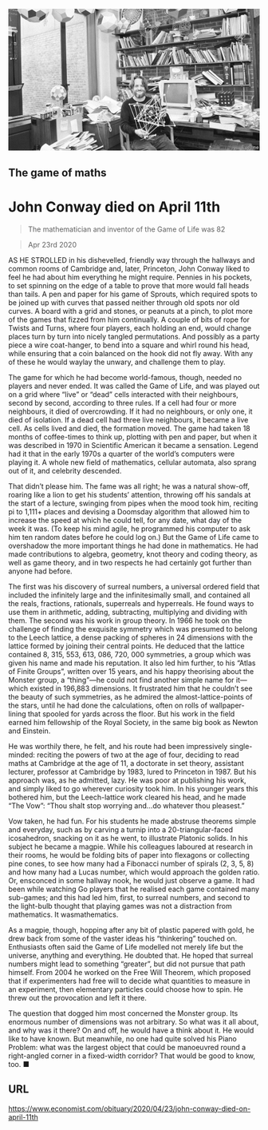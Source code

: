 ![](./images/20200425_OBP001_0.jpg)

## The game of maths

# John Conway died on April 11th

> The mathematician and inventor of the Game of Life was 82

> Apr 23rd 2020

AS HE STROLLED in his dishevelled, friendly way through the hallways and common rooms of Cambridge and, later, Princeton, John Conway liked to feel he had about him everything he might require. Pennies in his pockets, to set spinning on the edge of a table to prove that more would fall heads than tails. A pen and paper for his game of Sprouts, which required spots to be joined up with curves that passed neither through old spots nor old curves. A board with a grid and stones, or peanuts at a pinch, to plot more of the games that fizzed from him continually. A couple of bits of rope for Twists and Turns, where four players, each holding an end, would change places turn by turn into nicely tangled permutations. And possibly as a party piece a wire coat-hanger, to bend into a square and whirl round his head, while ensuring that a coin balanced on the hook did not fly away. With any of these he would waylay the unwary, and challenge them to play.

The game for which he had become world-famous, though, needed no players and never ended. It was called the Game of Life, and was played out on a grid where “live” or “dead” cells interacted with their neighbours, second by second, according to three rules. If a cell had four or more neighbours, it died of overcrowding. If it had no neighbours, or only one, it died of isolation. If a dead cell had three live neighbours, it became a live cell. As cells lived and died, the formation moved. The game had taken 18 months of coffee-times to think up, plotting with pen and paper, but when it was described in 1970 in Scientific American it became a sensation. Legend had it that in the early 1970s a quarter of the world’s computers were playing it. A whole new field of mathematics, cellular automata, also sprang out of it, and celebrity descended.

That didn’t please him. The fame was all right; he was a natural show-off, roaring like a lion to get his students’ attention, throwing off his sandals at the start of a lecture, swinging from pipes when the mood took him, reciting pi to 1,111+ places and devising a Doomsday algorithm that allowed him to increase the speed at which he could tell, for any date, what day of the week it was. (To keep his mind agile, he programmed his computer to ask him ten random dates before he could log on.) But the Game of Life came to overshadow the more important things he had done in mathematics. He had made contributions to algebra, geometry, knot theory and coding theory, as well as game theory, and in two respects he had certainly got further than anyone had before.

The first was his discovery of surreal numbers, a universal ordered field that included the infinitely large and the infinitesimally small, and contained all the reals, fractions, rationals, superreals and hyperreals. He found ways to use them in arithmetic, adding, subtracting, multiplying and dividing with them. The second was his work in group theory. In 1966 he took on the challenge of finding the exquisite symmetry which was presumed to belong to the Leech lattice, a dense packing of spheres in 24 dimensions with the lattice formed by joining their central points. He deduced that the lattice contained 8, 315, 553, 613, 086, 720, 000 symmetries, a group which was given his name and made his reputation. It also led him further, to his “Atlas of Finite Groups”, written over 15 years, and his happy theorising about the Monster group, a “thing”—he could not find another simple name for it—which existed in 196,883 dimensions. It frustrated him that he couldn’t see the beauty of such symmetries, as he admired the almost-lattice-points of the stars, until he had done the calculations, often on rolls of wallpaper-lining that spooled for yards across the floor. But his work in the field earned him fellowship of the Royal Society, in the same big book as Newton and Einstein.

He was worthily there, he felt, and his route had been impressively single-minded: reciting the powers of two at the age of four, deciding to read maths at Cambridge at the age of 11, a doctorate in set theory, assistant lecturer, professor at Cambridge by 1983, lured to Princeton in 1987. But his approach was, as he admitted, lazy. He was poor at publishing his work, and simply liked to go wherever curiosity took him. In his younger years this bothered him, but the Leech-lattice work cleared his head, and he made “The Vow”: “Thou shalt stop worrying and…do whatever thou pleasest.”

Vow taken, he had fun. For his students he made abstruse theorems simple and everyday, such as by carving a turnip into a 20-triangular-faced icosahedron, snacking on it as he went, to illustrate Platonic solids. In his subject he became a magpie. While his colleagues laboured at research in their rooms, he would be folding bits of paper into flexagons or collecting pine cones, to see how many had a Fibonacci number of spirals (2, 3, 5, 8) and how many had a Lucas number, which would approach the golden ratio. Or, ensconced in some hallway nook, he would just observe a game. It had been while watching Go players that he realised each game contained many sub-games; and this had led him, first, to surreal numbers, and second to the light-bulb thought that playing games was not a distraction from mathematics. It wasmathematics.

As a magpie, though, hopping after any bit of plastic papered with gold, he drew back from some of the vaster ideas his “thinkering” touched on. Enthusiasts often said the Game of Life modelled not merely life but the universe, anything and everything. He doubted that. He hoped that surreal numbers might lead to something “greater”, but did not pursue that path himself. From 2004 he worked on the Free Will Theorem, which proposed that if experimenters had free will to decide what quantities to measure in an experiment, then elementary particles could choose how to spin. He threw out the provocation and left it there.

The question that dogged him most concerned the Monster group. Its enormous number of dimensions was not arbitrary. So what was it all about, and why was it there? On and off, he would have a think about it. He would like to have known. But meanwhile, no one had quite solved his Piano Problem: what was the largest object that could be manoeuvred round a right-angled corner in a fixed-width corridor? That would be good to know, too. ■

## URL

https://www.economist.com/obituary/2020/04/23/john-conway-died-on-april-11th
